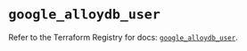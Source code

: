 # `google_alloydb_user`

Refer to the Terraform Registry for docs: [`google_alloydb_user`](https://registry.terraform.io/providers/hashicorp/google/6.16.0/docs/resources/alloydb_user).

